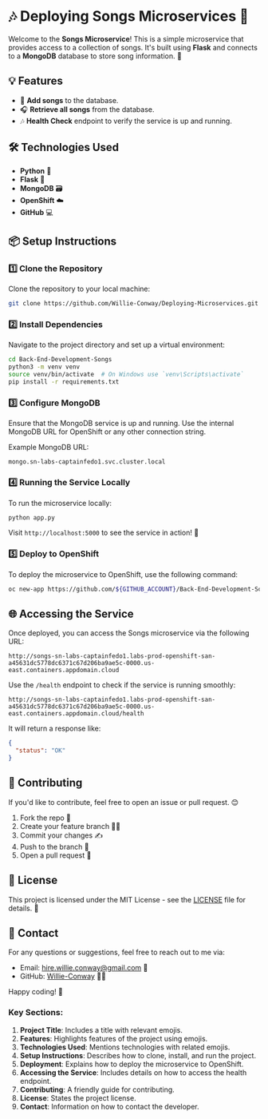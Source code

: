# 🎶 Deploying Songs Microservices 🎵

Welcome to the **Songs Microservice**! This is a simple microservice that provides access to a collection of songs. It's built using **Flask** and connects to a **MongoDB** database to store song information. 🚀

## 💡 Features
- 🎤 **Add songs** to the database.
- 🎧 **Retrieve all songs** from the database.
- 🎶 **Health Check** endpoint to verify the service is up and running.

## 🛠️ Technologies Used
- **Python** 🐍
- **Flask** 🐚
- **MongoDB** 🗃️
- **OpenShift** ☁️
- **GitHub** 💻

## 📦 Setup Instructions

### 1️⃣ Clone the Repository
Clone the repository to your local machine:

```bash
git clone https://github.com/Willie-Conway/Deploying-Microservices.git
```

### 2️⃣ Install Dependencies
Navigate to the project directory and set up a virtual environment:

```bash
cd Back-End-Development-Songs
python3 -m venv venv
source venv/bin/activate  # On Windows use `venv\Scripts\activate`
pip install -r requirements.txt
```

### 3️⃣ Configure MongoDB
Ensure that the MongoDB service is up and running. Use the internal MongoDB URL for OpenShift or any other connection string.

Example MongoDB URL:
```
mongo.sn-labs-captainfedo1.svc.cluster.local
```

### 4️⃣ Running the Service Locally
To run the microservice locally:

```bash
python app.py
```

Visit `http://localhost:5000` to see the service in action! 🎉

### 5️⃣ Deploy to OpenShift
To deploy the microservice to OpenShift, use the following command:

```bash
oc new-app https://github.com/${GITHUB_ACCOUNT}/Back-End-Development-Songs --strategy=source --name=songs --env MONGODB_SERVICE=mongo.${OPENSHIFT_PROJECT}.svc.cluster.local --name songs
```

## 🌐 Accessing the Service

Once deployed, you can access the Songs microservice via the following URL:

```text
http://songs-sn-labs-captainfedo1.labs-prod-openshift-san-a45631dc5778dc6371c67d206ba9ae5c-0000.us-east.containers.appdomain.cloud
```

Use the `/health` endpoint to check if the service is running smoothly:

```text
http://songs-sn-labs-captainfedo1.labs-prod-openshift-san-a45631dc5778dc6371c67d206ba9ae5c-0000.us-east.containers.appdomain.cloud/health
```

It will return a response like:
```json
{
  "status": "OK"
}
```

## 🚧 Contributing

If you'd like to contribute, feel free to open an issue or pull request. 😊

1. Fork the repo 🍴
2. Create your feature branch 🧑‍💻
3. Commit your changes ✍️
4. Push to the branch 🚀
5. Open a pull request 👥

## 📄 License

This project is licensed under the MIT License - see the [LICENSE](LICENSE) file for details. 📝

## 💬 Contact

For any questions or suggestions, feel free to reach out to me via:

- Email: hire.willie.conway@gmail.com 📧
- GitHub: [Willie-Conway](https://github.com/Willie-Conway) 👨‍💻

Happy coding! 🎉

### Key Sections:

1. **Project Title**: Includes a title with relevant emojis.
2. **Features**: Highlights features of the project using emojis.
3. **Technologies Used**: Mentions technologies with related emojis.
4. **Setup Instructions**: Describes how to clone, install, and run the project.
5. **Deployment**: Explains how to deploy the microservice to OpenShift.
6. **Accessing the Service**: Includes details on how to access the health endpoint.
7. **Contributing**: A friendly guide for contributing.
8. **License**: States the project license.
9. **Contact**: Information on how to contact the developer.
